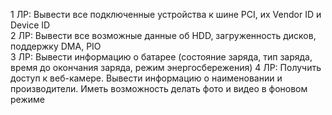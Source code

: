 1 ЛР: Вывести все подключенные устройства к шине PCI, их Vendor ID и Device ID  
2 ЛР: Вывести все возможные данные об HDD, загруженность дисков, поддержку DMA, PIO  
3 ЛР: Вывести информацию о батарее (состояние заряда, тип заряда, время до окончания заряда, режим энергосбережения)
4 ЛР: Получить доступ к веб-камере. Вывести информацию о наименовании и производители. Иметь возможность делать фото и видео в фоновом режиме
